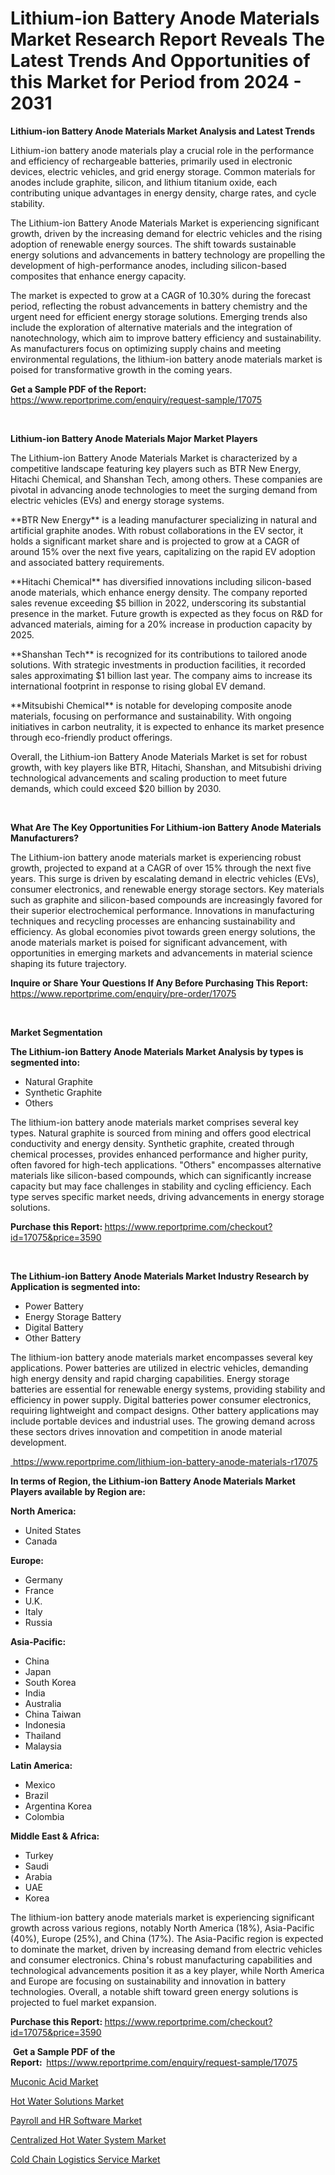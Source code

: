 <p><h1>Lithium-ion Battery Anode Materials Market Research Report Reveals The Latest Trends And Opportunities of this Market for Period from 2024 - 2031</h1></p><p><strong>Lithium-ion Battery Anode Materials Market Analysis and Latest Trends</strong></p>
<p><p>Lithium-ion battery anode materials play a crucial role in the performance and efficiency of rechargeable batteries, primarily used in electronic devices, electric vehicles, and grid energy storage. Common materials for anodes include graphite, silicon, and lithium titanium oxide, each contributing unique advantages in energy density, charge rates, and cycle stability.</p><p>The Lithium-ion Battery Anode Materials Market is experiencing significant growth, driven by the increasing demand for electric vehicles and the rising adoption of renewable energy sources. The shift towards sustainable energy solutions and advancements in battery technology are propelling the development of high-performance anodes, including silicon-based composites that enhance energy capacity. </p><p>The market is expected to grow at a CAGR of 10.30% during the forecast period, reflecting the robust advancements in battery chemistry and the urgent need for efficient energy storage solutions. Emerging trends also include the exploration of alternative materials and the integration of nanotechnology, which aim to improve battery efficiency and sustainability. As manufacturers focus on optimizing supply chains and meeting environmental regulations, the lithium-ion battery anode materials market is poised for transformative growth in the coming years.</p></p>
<p><strong>Get a Sample PDF of the Report:&nbsp;</strong> <a href="https://www.reportprime.com/enquiry/request-sample/17075?utm_campaign=1108&utm_medium=2&utm_source=Github&utm_content=ia&utm_term=24112024&utm_id=lithium-ion-battery-anode-materials">https://www.reportprime.com/enquiry/request-sample/17075</a></p>
<p>&nbsp;</p>
<p><strong>Lithium-ion Battery Anode Materials Major Market Players</strong></p>
<p><p>The Lithium-ion Battery Anode Materials Market is characterized by a competitive landscape featuring key players such as BTR New Energy, Hitachi Chemical, and Shanshan Tech, among others. These companies are pivotal in advancing anode technologies to meet the surging demand from electric vehicles (EVs) and energy storage systems.</p><p>**BTR New Energy** is a leading manufacturer specializing in natural and artificial graphite anodes. With robust collaborations in the EV sector, it holds a significant market share and is projected to grow at a CAGR of around 15% over the next five years, capitalizing on the rapid EV adoption and associated battery requirements.</p><p>**Hitachi Chemical** has diversified innovations including silicon-based anode materials, which enhance energy density. The company reported sales revenue exceeding $5 billion in 2022, underscoring its substantial presence in the market. Future growth is expected as they focus on R&D for advanced materials, aiming for a 20% increase in production capacity by 2025.</p><p>**Shanshan Tech** is recognized for its contributions to tailored anode solutions. With strategic investments in production facilities, it recorded sales approximating $1 billion last year. The company aims to increase its international footprint in response to rising global EV demand.</p><p>**Mitsubishi Chemical** is notable for developing composite anode materials, focusing on performance and sustainability. With ongoing initiatives in carbon neutrality, it is expected to enhance its market presence through eco-friendly product offerings.</p><p>Overall, the Lithium-ion Battery Anode Materials Market is set for robust growth, with key players like BTR, Hitachi, Shanshan, and Mitsubishi driving technological advancements and scaling production to meet future demands, which could exceed $20 billion by 2030.</p></p>
<p>&nbsp;</p>
<p><strong>What Are The Key Opportunities For Lithium-ion Battery Anode Materials Manufacturers?</strong></p>
<p><p>The Lithium-ion battery anode materials market is experiencing robust growth, projected to expand at a CAGR of over 15% through the next five years. This surge is driven by escalating demand in electric vehicles (EVs), consumer electronics, and renewable energy storage sectors. Key materials such as graphite and silicon-based compounds are increasingly favored for their superior electrochemical performance. Innovations in manufacturing techniques and recycling processes are enhancing sustainability and efficiency. As global economies pivot towards green energy solutions, the anode materials market is poised for significant advancement, with opportunities in emerging markets and advancements in material science shaping its future trajectory.</p></p>
<p><strong>Inquire or Share Your Questions If Any Before Purchasing This Report:</strong> <a href="https://www.reportprime.com/enquiry/pre-order/17075?utm_campaign=1108&utm_medium=2&utm_source=Github&utm_content=ia&utm_term=24112024&utm_id=lithium-ion-battery-anode-materials">https://www.reportprime.com/enquiry/pre-order/17075</a></p>
<p>&nbsp;</p>
<p><strong>Market Segmentation</strong></p>
<p><strong>The Lithium-ion Battery Anode Materials Market Analysis by types is segmented into:</strong></p>
<p><ul><li>Natural Graphite</li><li>Synthetic Graphite</li><li>Others</li></ul></p>
<p><p>The lithium-ion battery anode materials market comprises several key types. Natural graphite is sourced from mining and offers good electrical conductivity and energy density. Synthetic graphite, created through chemical processes, provides enhanced performance and higher purity, often favored for high-tech applications. "Others" encompasses alternative materials like silicon-based compounds, which can significantly increase capacity but may face challenges in stability and cycling efficiency. Each type serves specific market needs, driving advancements in energy storage solutions.</p></p>
<p><strong>Purchase this Report:&nbsp;</strong><a href="https://www.reportprime.com/checkout?id=17075&price=3590&utm_campaign=1108&utm_medium=2&utm_source=Github&utm_content=ia&utm_term=24112024&utm_id=lithium-ion-battery-anode-materials">https://www.reportprime.com/checkout?id=17075&price=3590</a></p>
<p>&nbsp;</p>
<p><strong>The Lithium-ion Battery Anode Materials Market Industry Research by Application is segmented into:</strong></p>
<p><ul><li>Power Battery</li><li>Energy Storage Battery</li><li>Digital Battery</li><li>Other Battery</li></ul></p>
<p><p>The lithium-ion battery anode materials market encompasses several key applications. Power batteries are utilized in electric vehicles, demanding high energy density and rapid charging capabilities. Energy storage batteries are essential for renewable energy systems, providing stability and efficiency in power supply. Digital batteries power consumer electronics, requiring lightweight and compact designs. Other battery applications may include portable devices and industrial uses. The growing demand across these sectors drives innovation and competition in anode material development.</p></p>
<p><a href="https://www.reportprime.com/lithium-ion-battery-anode-materials-r17075?utm_campaign=1108&utm_medium=2&utm_source=Github&utm_content=ia&utm_term=24112024&utm_id=lithium-ion-battery-anode-materials">&nbsp;https://www.reportprime.com/lithium-ion-battery-anode-materials-r17075</a></p>
<p><strong>In terms of Region, the Lithium-ion Battery Anode Materials Market Players available by Region are:</strong></p>
<p>
    <p> <strong> North America: </strong>
        <ul>
            <li>United States</li>
            <li>Canada</li>
        </ul>
        </p> 
    <p> <strong> Europe: </strong>
        <ul>
            <li>Germany</li>
            <li>France</li>
            <li>U.K.</li>
            <li>Italy</li>
            <li>Russia</li>
        </ul>
        </p> 
    <p> <strong> Asia-Pacific: </strong>
        <ul>
            <li>China</li>
            <li>Japan</li>
            <li>South Korea</li>
            <li>India</li>
            <li>Australia</li>
            <li>China Taiwan</li>
            <li>Indonesia</li>
            <li>Thailand</li>
            <li>Malaysia</li>
        </ul>
        </p> 
    <p> <strong> Latin America: </strong>
        <ul>
            <li>Mexico</li>
            <li>Brazil</li>
            <li>Argentina Korea</li>
            <li>Colombia</li>
        </ul>
        </p> 
    <p> <strong> Middle East & Africa: </strong>
        <ul>
            <li>Turkey</li>
            <li>Saudi</li>
            <li>Arabia</li>
            <li>UAE</li>
            <li>Korea</li>
        </ul>
    </p>
    </p>
<p><p>The lithium-ion battery anode materials market is experiencing significant growth across various regions, notably North America (18%), Asia-Pacific (40%), Europe (25%), and China (17%). The Asia-Pacific region is expected to dominate the market, driven by increasing demand from electric vehicles and consumer electronics. China's robust manufacturing capabilities and technological advancements position it as a key player, while North America and Europe are focusing on sustainability and innovation in battery technologies. Overall, a notable shift toward green energy solutions is projected to fuel market expansion.</p></p>
<p><strong>Purchase this Report: </strong><a href="https://www.reportprime.com/checkout?id=17075&price=3590&utm_campaign=1108&utm_medium=2&utm_source=Github&utm_content=ia&utm_term=24112024&utm_id=lithium-ion-battery-anode-materials">https://www.reportprime.com/checkout?id=17075&price=3590</a></p>
<p>&nbsp;<strong>Get a Sample PDF of the Report:&nbsp;&nbsp;</strong><a href="https://www.reportprime.com/enquiry/request-sample/17075?utm_campaign=1108&utm_medium=2&utm_source=Github&utm_content=ia&utm_term=24112024&utm_id=lithium-ion-battery-anode-materials">https://www.reportprime.com/enquiry/request-sample/17075</a></p>
<p><strong></strong></p>
<p><p><a href="https://github.com/CliffMedina6/Market-Research-Report-List-7/blob/main/muconic-acid-market.md?utm_campaign=1108&utm_medium=2&utm_source=Github&utm_content=ia&utm_term=24112024&utm_id=lithium-ion-battery-anode-materials">Muconic Acid Market</a></p><p><a href="https://www.linkedin.com/pulse/hot-water-solutions-market-trends-growth-outlook-2024-nruce?utm_campaign=1108&utm_medium=2&utm_source=Github&utm_content=ia&utm_term=24112024&utm_id=lithium-ion-battery-anode-materials">Hot Water Solutions Market</a></p><p><a href="https://issuu.com/reportprime-2/docs/payroll-and-hr-software-market-size_2e8d43f3f1bb00?utm_campaign=1108&utm_medium=2&utm_source=Github&utm_content=ia&utm_term=24112024&utm_id=lithium-ion-battery-anode-materials">Payroll and HR Software Market</a></p><p><a href="https://www.linkedin.com/pulse/global-centralized-hot-water-system-market-share-growth-opportunities-kwz7e?utm_campaign=1108&utm_medium=2&utm_source=Github&utm_content=ia&utm_term=24112024&utm_id=lithium-ion-battery-anode-materials">Centralized Hot Water System Market</a></p><p><a href="https://issuu.com/reportprime-2/docs/cold-chain-logistics-service-market_ec1a2866c0e8c8?utm_campaign=1108&utm_medium=2&utm_source=Github&utm_content=ia&utm_term=24112024&utm_id=lithium-ion-battery-anode-materials">Cold Chain Logistics Service Market</a></p></p>